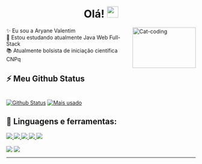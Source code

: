 <h1 align="center">Olá! <img src="https://raw.githubusercontent.com/MartinHeinz/MartinHeinz/master/wave.gif" width="30px"> </h1>

  <div>
    <img align="right" alt="Cat-coding" height="108" width="168" src="https://acegif.com/wp-content/uploads/cat-typing-2.gif">
  </div>

<p> 
 ✨ Eu sou a Aryane Valentim <br />
 🌱 Estou estudando atualmente Java Web Full-Stack <br />
 📚 Atualmente bolsista de iniciação científica CNPq 
</p>

## ⚡ Meu Github Status


  <br/>
    <a href="https://github.com/AryaneValentim/github-readme-stats"><img alt="Github Status" src="https://github-readme-stats.vercel.app/api?username=AryaneValentim&show_icons=true&count_private=true&theme=react&hide_border=true&bg_color=0D1117" /></a>
  <a href="https://github.com/AryaneValentim/github-readme-stats"><img alt="Mais usado" src="https://github-readme-stats.vercel.app/api/top-langs/?username=AryaneValentim&langs_count=8&count_private=true&layout=compact&theme=react&hide_border=true&bg_color=0D1117" /></a>
  <br/>

## 🚀 Linguagens e ferramentas:
<div class="d-flex justify-content-between"> 
  <p align="left"> 
      <a href="https://www.java.com" target="_blank"> <img src="https://img.icons8.com/color/48/000000/java-coffee-cup-logo.png"/> </a>
      <a href="https://developer.mozilla.org/en-US/docs/Web/JavaScript" target="_blank"> <img src="https://img.icons8.com/color/48/000000/javascript.png"/> </a> 
      <a href="https://www.w3.org/html/" target="_blank"> <img src="https://img.icons8.com/color/48/000000/html-5.png"/> </a> 
      <a href="https://www.w3schools.com/css/" target="_blank"> <img src="https://img.icons8.com/color/48/000000/css3.png"/> </a> 
      <a href="https://getbootstrap.com" target="_blank"> <img src="https://img.icons8.com/color/48/000000/bootstrap.png"/> </a> 
  </p>
</div>
  
 <div> 
   <a href = "mailto:aryanevalentim@gmail.com"><img src="https://img.shields.io/badge/-Gmail-%23333?style=for-the-badge&logo=gmail&logoColor=white" target="_blank" align="center"></a>
  <a href="https://www.linkedin.com/in/aryanevalentim/" target="_blank"><img src="https://img.shields.io/badge/-LinkedIn-%230077B5?style=for-the-badge&logo=linkedin&logoColor=white" target="_blank" align="center"></a> 
</div>

<hr />
